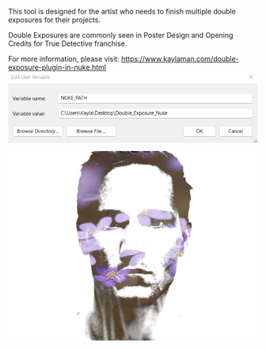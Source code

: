 This tool is designed for the artist who needs to finish multiple double exposures for their projects.

Double Exposures are commonly seen in Poster Design and Opening Credits for True Detective franchise.

For more information, please visit: https://www.kaylaman.com/double-exposure-plugin-in-nuke.html
![alt text](https://github.com/moonyuet/Double_Exposure_Nuke/blob/main/examples/env/Screenshot%202022-06-05%20132408.png)

![alt text](https://github.com/moonyuet/Double_Exposure_Nuke/blob/aefe1736bf4c4de6d6c39672619af26b4e155d9c/examples/DE_1.png)
